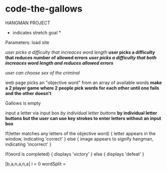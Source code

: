# code-the-gallows

HANGMAN PROJECT

* indicates stretch goal * 

Parameters: 
load site

*user picks a difficulty that increaces word length*
**user picks a difficulty that reduces number of allowed errors**
***user picks a difficulty that both increaces word length and reduces allowed errors*** 

*user can choose sex of the criminal*

web page picks an "objective word" from an array of available words
**make a 2 player game where 2 people pick words for each other until one fails and the other doesn't**

Gallows is empty 

input a letter
    via input box 
    *by individual letter buttons*
    **by individual letter buttons but the user can use key strokes to enter letters without an input box**

If(letter matches any letters of the objective word) {
    letter appears in the window, indicating 'correct'
}
else {
    image appears to signify hangman, indicating 'incorrect'
}

If(word is completed) {
    displays 'victory'
}
else {
    displays 'defeat'
}














[b,a,n,a,n,a]
i = 0
wordSplit = 
